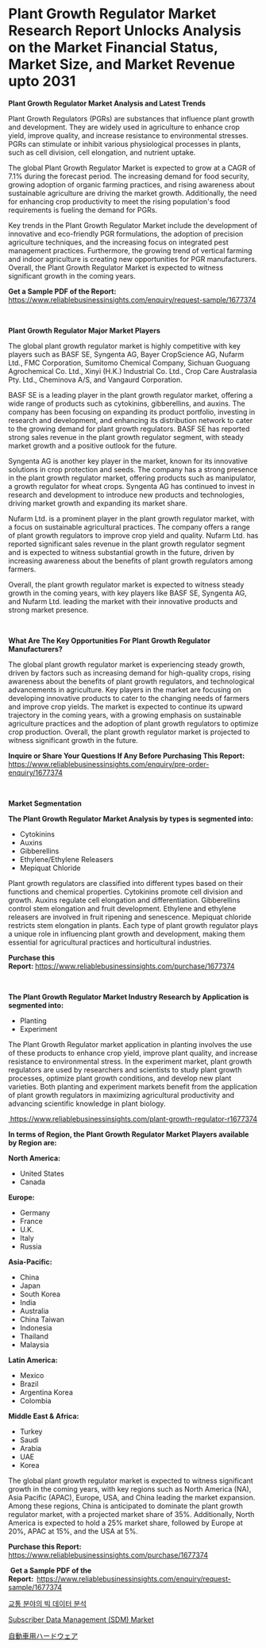 <p><h1>Plant Growth Regulator Market Research Report Unlocks Analysis on the Market Financial Status, Market Size, and Market Revenue upto 2031</h1></p><p><strong>Plant Growth Regulator Market Analysis and Latest Trends</strong></p>
<p><p>Plant Growth Regulators (PGRs) are substances that influence plant growth and development. They are widely used in agriculture to enhance crop yield, improve quality, and increase resistance to environmental stresses. PGRs can stimulate or inhibit various physiological processes in plants, such as cell division, cell elongation, and nutrient uptake.</p><p>The global Plant Growth Regulator Market is expected to grow at a CAGR of 7.1% during the forecast period. The increasing demand for food security, growing adoption of organic farming practices, and rising awareness about sustainable agriculture are driving the market growth. Additionally, the need for enhancing crop productivity to meet the rising population's food requirements is fueling the demand for PGRs.</p><p>Key trends in the Plant Growth Regulator Market include the development of innovative and eco-friendly PGR formulations, the adoption of precision agriculture techniques, and the increasing focus on integrated pest management practices. Furthermore, the growing trend of vertical farming and indoor agriculture is creating new opportunities for PGR manufacturers. Overall, the Plant Growth Regulator Market is expected to witness significant growth in the coming years.</p></p>
<p><strong>Get a Sample PDF of the Report:&nbsp;</strong> <a href="https://www.reliablebusinessinsights.com/enquiry/request-sample/1677374">https://www.reliablebusinessinsights.com/enquiry/request-sample/1677374</a></p>
<p>&nbsp;</p>
<p><strong>Plant Growth Regulator Major Market Players</strong></p>
<p><p>The global plant growth regulator market is highly competitive with key players such as BASF SE, Syngenta AG, Bayer CropScience AG, Nufarm Ltd., FMC Corporation, Sumitomo Chemical Company, Sichuan Guoguang Agrochemical Co. Ltd., Xinyi (H.K.) Industrial Co. Ltd., Crop Care Australasia Pty. Ltd., Cheminova A/S, and Vangaurd Corporation.</p><p>BASF SE is a leading player in the plant growth regulator market, offering a wide range of products such as cytokinins, gibberellins, and auxins. The company has been focusing on expanding its product portfolio, investing in research and development, and enhancing its distribution network to cater to the growing demand for plant growth regulators. BASF SE has reported strong sales revenue in the plant growth regulator segment, with steady market growth and a positive outlook for the future.</p><p>Syngenta AG is another key player in the market, known for its innovative solutions in crop protection and seeds. The company has a strong presence in the plant growth regulator market, offering products such as manipulator, a growth regulator for wheat crops. Syngenta AG has continued to invest in research and development to introduce new products and technologies, driving market growth and expanding its market share.</p><p>Nufarm Ltd. is a prominent player in the plant growth regulator market, with a focus on sustainable agricultural practices. The company offers a range of plant growth regulators to improve crop yield and quality. Nufarm Ltd. has reported significant sales revenue in the plant growth regulator segment and is expected to witness substantial growth in the future, driven by increasing awareness about the benefits of plant growth regulators among farmers.</p><p>Overall, the plant growth regulator market is expected to witness steady growth in the coming years, with key players like BASF SE, Syngenta AG, and Nufarm Ltd. leading the market with their innovative products and strong market presence.</p></p>
<p>&nbsp;</p>
<p><strong>What Are The Key Opportunities For Plant Growth Regulator Manufacturers?</strong></p>
<p><p>The global plant growth regulator market is experiencing steady growth, driven by factors such as increasing demand for high-quality crops, rising awareness about the benefits of plant growth regulators, and technological advancements in agriculture. Key players in the market are focusing on developing innovative products to cater to the changing needs of farmers and improve crop yields. The market is expected to continue its upward trajectory in the coming years, with a growing emphasis on sustainable agriculture practices and the adoption of plant growth regulators to optimize crop production. Overall, the plant growth regulator market is projected to witness significant growth in the future.</p></p>
<p><strong>Inquire or Share Your Questions If Any Before Purchasing This Report:</strong> <a href="https://www.reliablebusinessinsights.com/enquiry/pre-order-enquiry/1677374">https://www.reliablebusinessinsights.com/enquiry/pre-order-enquiry/1677374</a></p>
<p>&nbsp;</p>
<p><strong>Market Segmentation</strong></p>
<p><strong>The Plant Growth Regulator Market Analysis by types is segmented into:</strong></p>
<p><ul><li>Cytokinins</li><li>Auxins</li><li>Gibberellins</li><li>Ethylene/Ethylene Releasers</li><li>Mepiquat Chloride</li></ul></p>
<p><p>Plant growth regulators are classified into different types based on their functions and chemical properties. Cytokinins promote cell division and growth. Auxins regulate cell elongation and differentiation. Gibberellins control stem elongation and fruit development. Ethylene and ethylene releasers are involved in fruit ripening and senescence. Mepiquat chloride restricts stem elongation in plants. Each type of plant growth regulator plays a unique role in influencing plant growth and development, making them essential for agricultural practices and horticultural industries.</p></p>
<p><strong>Purchase this Report:&nbsp;</strong><a href="https://www.reliablebusinessinsights.com/purchase/1677374">https://www.reliablebusinessinsights.com/purchase/1677374</a></p>
<p>&nbsp;</p>
<p><strong>The Plant Growth Regulator Market Industry Research by Application is segmented into:</strong></p>
<p><ul><li>Planting</li><li>Experiment</li></ul></p>
<p><p>The Plant Growth Regulator market application in planting involves the use of these products to enhance crop yield, improve plant quality, and increase resistance to environmental stress. In the experiment market, plant growth regulators are used by researchers and scientists to study plant growth processes, optimize plant growth conditions, and develop new plant varieties. Both planting and experiment markets benefit from the application of plant growth regulators in maximizing agricultural productivity and advancing scientific knowledge in plant biology.</p></p>
<p><a href="https://www.reliablebusinessinsights.com/plant-growth-regulator-r1677374">&nbsp;https://www.reliablebusinessinsights.com/plant-growth-regulator-r1677374</a></p>
<p><strong>In terms of Region, the Plant Growth Regulator Market Players available by Region are:</strong></p>
<p>
    <p> <strong> North America: </strong>
        <ul>
            <li>United States</li>
            <li>Canada</li>
        </ul>
        </p> 
    <p> <strong> Europe: </strong>
        <ul>
            <li>Germany</li>
            <li>France</li>
            <li>U.K.</li>
            <li>Italy</li>
            <li>Russia</li>
        </ul>
        </p> 
    <p> <strong> Asia-Pacific: </strong>
        <ul>
            <li>China</li>
            <li>Japan</li>
            <li>South Korea</li>
            <li>India</li>
            <li>Australia</li>
            <li>China Taiwan</li>
            <li>Indonesia</li>
            <li>Thailand</li>
            <li>Malaysia</li>
        </ul>
        </p> 
    <p> <strong> Latin America: </strong>
        <ul>
            <li>Mexico</li>
            <li>Brazil</li>
            <li>Argentina Korea</li>
            <li>Colombia</li>
        </ul>
        </p> 
    <p> <strong> Middle East & Africa: </strong>
        <ul>
            <li>Turkey</li>
            <li>Saudi</li>
            <li>Arabia</li>
            <li>UAE</li>
            <li>Korea</li>
        </ul>
    </p>
    </p>
<p><p>The global plant growth regulator market is expected to witness significant growth in the coming years, with key regions such as North America (NA), Asia Pacific (APAC), Europe, USA, and China leading the market expansion. Among these regions, China is anticipated to dominate the plant growth regulator market, with a projected market share of 35%. Additionally, North America is expected to hold a 25% market share, followed by Europe at 20%, APAC at 15%, and the USA at 5%.</p></p>
<p><strong>Purchase this Report: </strong><a href="https://www.reliablebusinessinsights.com/purchase/1677374">https://www.reliablebusinessinsights.com/purchase/1677374</a></p>
<p>&nbsp;<strong>Get a Sample PDF of the Report:&nbsp;&nbsp;</strong><a href="https://www.reliablebusinessinsights.com/enquiry/request-sample/1677374">https://www.reliablebusinessinsights.com/enquiry/request-sample/1677374</a></p>
<p><strong></strong></p>
<p><p><a href="https://github.com/hzumrdvas204296/Market-Research-Report-List-3/blob/main/9080395185336.md">교통 분야의 빅 데이터 분석</a></p><p><a href="https://github.com/vregtldg37/Market-Research-Report-List-1/blob/main/subscriber-data-management-sdm-market.md">Subscriber Data Management (SDM) Market</a></p><p><a href="https://github.com/avbqbctihcbe2/Market-Research-Report-List-3/blob/main/5195836182526.md">自動車用ハードウェア</a></p></p>